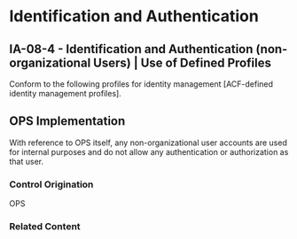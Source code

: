 # Identification and Authentication
## IA-08-4 - Identification and Authentication (non-organizational Users) | Use of Defined Profiles

Conform to the following profiles for identity management [ACF-defined identity management profiles].

## OPS Implementation

With reference to OPS itself, any non-organizational user accounts are used for internal purposes and do not allow any authentication or authorization as that user.

### Control Origination

OPS

### Related Content
